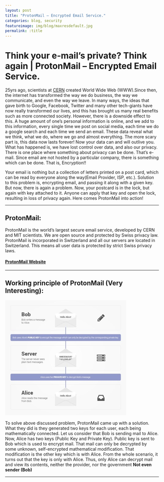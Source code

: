 ```yaml
---
layout: post
title: "ProtonMail – Encrypted Email Service."
categories: blog, security
featureimage: img/blog/maxresdefault.jpg
permalink: :title
---
```


# Think your e-mail’s private? Think again | ProtonMail – Encrypted Email Service.

25yrs ago, scientists at [CERN][CERN] created World Wide Web (WWW).Since then, the internet has transformed the way we do business, the way we communicate, and even the way we leave. In many ways, the ideas that gave birth to Google, Facebook, Twitter and many other tech-giants have now really transformed our lives, and this has brought us many real benefits such as more connected society. However, there is a downside effect to this. A huge amount of one’s personal information is online, and we add to this information, every single time we post on social media, each time we do a google search and each time we send an email. These data reveal what we think, what we do, where we go and almost everything. The more scary part is, this data now lasts forever! Now your data can and will outlive you. What has happened is, we have lost control over data, and also our privacy. There is one place where something about privacy can be done. That’s e-mail. Since email are not hosted by a particular company, there is something which can be done. That is, Encryption!!

Your email is nothing but a collection of letters printed on a post card, which can be read by everyone along the way(Email Provider, ISP, etc.). Solution to this problem is, encrypting email, and passing it along with a given key. But now, there is again a problem. Now, your postcard is in the lock, but again with key attached to it. Anyone can apply that key and open the lock, resulting in loss of privacy again. Here comes ProtonMail into action!

<hr>

## ProtonMail:
ProtonMail is the world’s largest secure email service, developed by CERN and MIT scientists. We are open source and protected by Swiss privacy law. ProtonMail is incorporated in Switzerland and all our servers are located in Switzerland. This means all user data is protected by strict Swiss privacy laws.

#### [ProtonMail Website][ProtonMail]

<hr>

## Working principle of ProtonMail (Very Interesting):

![BobAlice Explaination][BobAlice]

To solve above discussed problem, ProtonMail came up with a solution. What they did is they generated two keys for each user, each being mathematically connected. Let us consider that Bob is sending mail to Alice. Now, Alice has two keys (Public Key and Private Key). Public key is sent to Bob which is used to encrypt mail. That mail can only be decrypted by some unknown, self-encrypted mathematical modification. That modification is the other key which is with Alice. From the whole scenario, it turns out that the key is only with Alice. Thus, only Alice can decrypt mail and view its contents, neither the provider, nor the government <b>Not even sender (Bob)</b>


<hr>





[CERN]: https://home.cern/
[ProtonMail]: https://protonmail.com/
[BobAlice]: img/blog/encrypted-protected-explanation.jpg